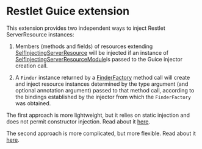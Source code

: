 # Restlet Guice extension 

This extension provides two independent ways to inject Restlet
ServerResource instances:

1.  Members (methods and fields) of resources extending [SelfInjectingServerResource](
        https://github.com/Tembrel/restlet-framework-java/blob/guice-integration/incubator/org.restlet.ext.guice/src/org/restlet/ext/guice/SelfInjectingServerResource.java
    ) will be injected if an instance of [SelfInjectingServerResourceModule](
        https://github.com/Tembrel/restlet-framework-java/blob/guice-integration/incubator/org.restlet.ext.guice/src/org/restlet/ext/guice/SelfInjectingServerResourceModule.java   
    )is 
    passed to the Guice injector creation call.
    
2.  A `Finder` instance returned by a [FinderFactory](
        https://github.com/Tembrel/restlet-framework-java/blob/guice-integration/incubator/org.restlet.ext.guice/src/org/restlet/ext/guice/FinderFactory.java
    ) method call will create
    and inject resource instances determined by the type argument (and optional
    annotation argument) passed to that method call, according to the bindings 
    established by the injector from which the `FinderFactory` was obtained.
    
The first approach is more lightweight, but it relies on static injection and
does not permit constructor injection. Read about it [here](
  http://tembrel.blogspot.com/2012/03/restlet-guice-extension-considered.html
).

The second approach is more complicated, but more flexible. Read about it [here](
  http://tembrel.blogspot.com/2009/05/dependency-injection-in-restlet-20-with.html
).
